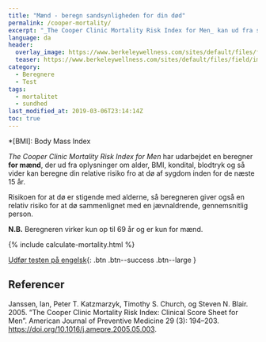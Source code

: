 ```yaml
---
title: "Mænd - beregn sandsynligheden for din død"
permalink: /cooper-mortality/
excerpt: "_The Cooper Clinic Mortality Risk Index for Men_ kan ud fra simple parametre beregne din relative risiko for at dø inden for 15 år."
language: da
header:
  overlay_image: https://www.berkeleywellness.com/sites/default/files/field/image/waist-measurement-MF_998_380.webp
  teaser: https://www.berkeleywellness.com/sites/default/files/field/image/waist-measurement-MF_998_380.webp
category:
  - Beregnere
  - Test
tags:
  - mortalitet
  - sundhed
last_modified_at: 2019-03-06T23:14:14Z
toc: true
---
```


*[BMI]: Body Mass Index

_The Cooper Clinic Mortality Risk Index for Men_ har udarbejdet en beregner **for mænd**, der ud fra oplysninger om alder, BMI, kondital, blodtryk og så vider kan beregne din relative risiko fro at dø af sygdom inden for de næste 15 år.

Risikoen for at dø er stigende med alderne, så beregneren giver også en relativ risiko for at dø sammenlignet med en jævnaldrende, gennemsnitlig person.

**N.B.** Beregneren virker kun op til 69 år og er kun for mænd.

{% include calculate-mortality.html %}

[Udfør testen på engelsk](http://www.health-calc.com/health/9-mortality-risk){: .btn .btn--success .btn--large }

## Referencer

Janssen, Ian, Peter T. Katzmarzyk, Timothy S. Church, og Steven N. Blair. 2005. “The Cooper Clinic Mortality Risk Index: Clinical Score Sheet for Men”. American Journal of Preventive Medicine 29 (3): 194–203. https://doi.org/10.1016/j.amepre.2005.05.003.
